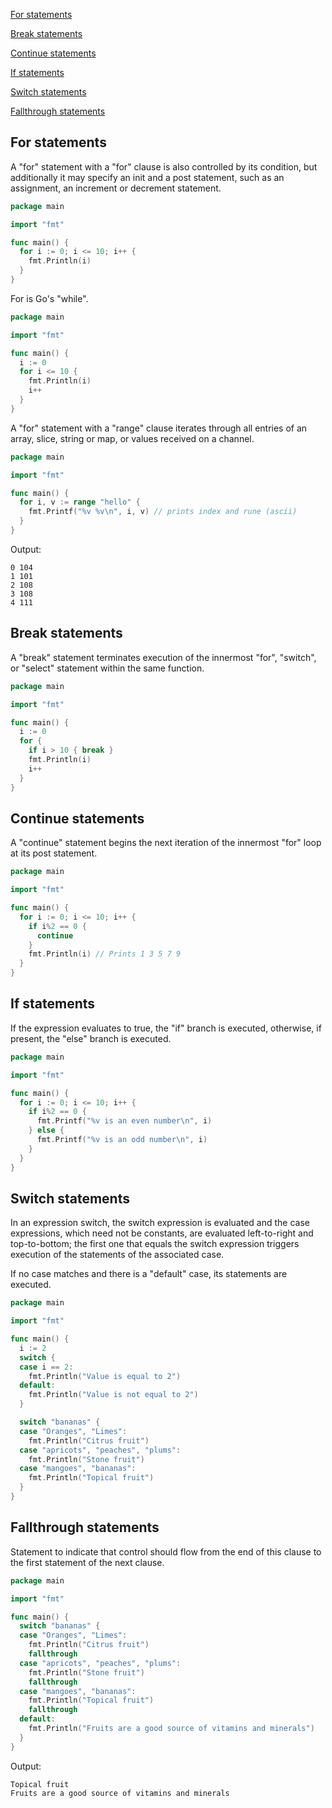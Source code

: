 [For statements](#for-statements)

[Break statements](#break-statements)

[Continue statements](#continue-statements)

[If statements](#if-statements)

[Switch statements](#switch-statements)

[Fallthrough statements](#fallthrough-statements)

## For statements

A "for" statement with a "for" clause is also controlled by its condition, but additionally it may specify an init and a post statement, such as an assignment, an increment or decrement statement.

```go
package main

import "fmt"

func main() {
  for i := 0; i <= 10; i++ {
    fmt.Println(i)
  }
}
```

For is Go's "while".

```go
package main

import "fmt"

func main() {
  i := 0
  for i <= 10 {
    fmt.Println(i)
    i++
  }
}
```

A "for" statement with a "range" clause iterates through all entries of an array, slice, string or map, or values received on a channel.

```go
package main

import "fmt"

func main() {
  for i, v := range "hello" {
    fmt.Printf("%v %v\n", i, v) // prints index and rune (ascii)
  }
}
```

Output:

```text
0 104
1 101
2 108
3 108
4 111
```

## Break statements

A "break" statement terminates execution of the innermost "for", "switch", or "select" statement within the same function.

```go
package main

import "fmt"

func main() {
  i := 0
  for {
    if i > 10 { break }
    fmt.Println(i)
    i++
  }
}
```

## Continue statements

A "continue" statement begins the next iteration of the innermost "for" loop at its post statement.

```go
package main

import "fmt"

func main() {
  for i := 0; i <= 10; i++ {
    if i%2 == 0 {
      continue
    }
    fmt.Println(i) // Prints 1 3 5 7 9
  }
}
```

## If statements

If the expression evaluates to true, the "if" branch is executed, otherwise, if present, the "else" branch is executed.

```go
package main

import "fmt"

func main() {
  for i := 0; i <= 10; i++ {
    if i%2 == 0 {
      fmt.Printf("%v is an even number\n", i)
    } else {
      fmt.Printf("%v is an odd number\n", i)
    }
  }
}
```

## Switch statements

In an expression switch, the switch expression is evaluated and the case expressions, which need not be constants, are evaluated left-to-right and top-to-bottom; the first one that equals the switch expression triggers execution of the statements of the associated case.

If no case matches and there is a "default" case, its statements are executed.

```go
package main

import "fmt"

func main() {
  i := 2
  switch {
  case i == 2:
    fmt.Println("Value is equal to 2")
  default:
    fmt.Println("Value is not equal to 2")
  }

  switch "bananas" {
  case "Oranges", "Limes":
    fmt.Println("Citrus fruit")
  case "apricots", "peaches", "plums":
    fmt.Println("Stone fruit")
  case "mangoes", "bananas":
    fmt.Println("Topical fruit")
  }
}

```

## Fallthrough statements

Statement to indicate that control should flow from the end of this clause to the first statement of the next clause.

```go
package main

import "fmt"

func main() {
  switch "bananas" {
  case "Oranges", "Limes":
    fmt.Println("Citrus fruit")
    fallthrough
  case "apricots", "peaches", "plums":
    fmt.Println("Stone fruit")
    fallthrough
  case "mangoes", "bananas":
    fmt.Println("Topical fruit")
    fallthrough
  default:
    fmt.Println("Fruits are a good source of vitamins and minerals")
  }
}
```

Output:

```text
Topical fruit
Fruits are a good source of vitamins and minerals
```
